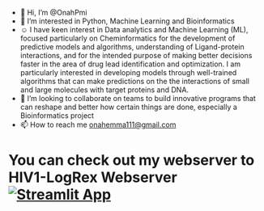 - 👋 Hi, I’m @OnahPmi
- 👀 I’m interested in Python, Machine Learning and Bioinformatics
- ☺️ I have keen interest in Data analytics and Machine Learning (ML), focused  particularly on Cheminformatics for the development of predictive models and algorithms, understanding of Ligand-protein interactions, and for the intended purpose of making better decisions faster in the area of drug lead identification and optimization. I am particularly interested in developing models through well-trained algorithms that can make predictions on the the interactions of small and large molecules with target proteins and DNA.
- 💞️ I’m looking to collaborate on teams to build innovative programs that can reshape and better how certain things are done, especially a Bioinformatics project
- 📫 How to reach me onahemma111@gmail.com

<!---
OnahPmi/OnahPmi is a ✨ special ✨ repository because its `README.md` (this file) appears on your GitHub profile.
You can click the Preview link to take a look at your changes.
--->


# You can check out my webserver to HIV1-LogRex Webserver [![Streamlit App](https://static.streamlit.io/badges/streamlit_badge_black_white.svg)](https://hiv-1-logrex.streamlit.app/)
